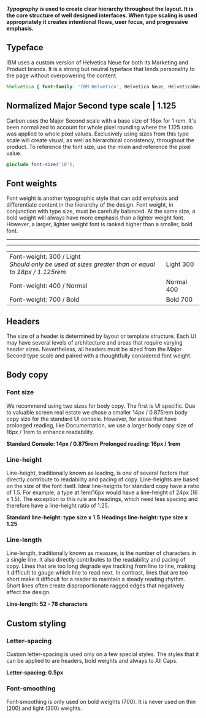 **_Typography_ is used to create clear hierarchy throughout the layout. It is the core structure of well designed interfaces. When type scaling is used appropriately it creates intentional flows, user focus, and progressive emphasis.**

## Typeface

IBM uses a custom version of Helvetica Neue for both its Marketing and Product brands. It is a strong but neutral typeface that lends personality to the page without overpowering the content.

```scss
%helvetica { font-family: 'IBM Helvetica', Helvetica Neue, HelveticaNeue, Helvetica, sans-serif; }
```

## Normalized Major Second type scale | 1.125

Carbon uses the Major Second scale with a base size of 16px for 1 rem. It's been normalized to account for whole pixel rounding where the 1.125 ratio was applied to whole pixel values. Exclusively using sizes from this type scale will create visual, as well as hierarchical consistency, throughout the product. To reference the font size, use the mixin and reference the pixel value.

```scss
@include font-size('18');
```

<div data-insert-component="TypographyTable"></div>

## Font weights

Font weight is another typographic style that can add emphasis and differentiate content in the hierarchy of the design. Font weight, in conjunction with type size, must be carefully balanced. At the same size, a bold weight will always have more emphasis than a lighter weight font. However, a larger, lighter weight font is ranked higher than a smaller, bold font.

---
***
|  |  |
|--------------|------------|
| Font-weight: 300 / Light <br> _Should only be used at sizes greater than or equal to 18px / 1.125rem_  | Light 300  |
| Font-weight: 400 / Normal | Normal 400 |
| Font-weight: 700 / Bold   | Bold 700   |

## Headers

The size of a header is determined by layout or template structure. Each UI may have several levels of architecture and areas that require varying header sizes. Nevertheless, all headers must be sized from the Major Second type scale and paired with a thoughtfully considered font weight.

## Body copy

### Font size

We recommend using two sizes for body copy. The first is UI specific. Due to valuable screen real estate we chose a smaller 14px / 0.875rem body copy size for the standard UI console. However, for areas that have prolonged reading, like Documentation, we use a larger body copy size of 16px / 1rem to enhance readability.

**Standard Console: 14px / 0.875rem**
**Prolonged reading: 16px / 1rem**

### Line-height

Line-height, traditionally known as leading, is one of several factors that directly contribute to readability and pacing of copy. Line-heights are based on the size of the font itself. Ideal line-heights for standard copy have a ratio of 1.5. For example, a type at 1em/16px would have a line-height of 24px (16 x 1.5). The exception to this rule are headings, which need less spacing and therefore have a line-height ratio of 1.25.

**Standard line-height: type size x 1.5**
**Headings line-height: type size x 1.25**

### Line-length

Line-length, traditionally known as measure, is the number of characters in a single line. It also directly contributes to the readability and pacing of copy. Lines that are too long degrade eye tracking from line to line, making it difficult to gauge which line to read next. In contrast, lines that are too short make it difficult for a reader to maintain a steady reading rhythm. Short lines often create disproportionate ragged edges that negatively affect the design.

**Line-length: 52 - 78 characters**

## Custom styling

### Letter-spacing

Custom letter-spacing is used only on a few special styles. The styles that it can be applied to are headers, bold weights and always to All Caps.

**Letter-spacing: 0.5px**

### Font-smoothing

Font-smoothing is only used on bold weights (700). It is never used on thin (200) and light (300) weights.
